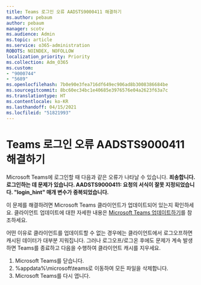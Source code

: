 ```yaml
---
title: Teams 로그인 오류 AADSTS9000411 해결하기
ms.author: pebaum
author: pebaum
manager: scotv
ms.audience: Admin
ms.topic: article
ms.service: o365-administration
ROBOTS: NOINDEX, NOFOLLOW
localization_priority: Priority
ms.collection: Adm_O365
ms.custom:
- "9000744"
- "5689"
ms.openlocfilehash: 7b0e90e3fea716df649ec906ad8b3008386684be
ms.sourcegitcommit: 8bc60ec34bc1e40685e3976576e04a2623f63a7c
ms.translationtype: HT
ms.contentlocale: ko-KR
ms.lasthandoff: 04/15/2021
ms.locfileid: "51821993"
---
```

# <a name="addressing-teams-sign-in-error-aadsts9000411"></a>Teams 로그인 오류 AADSTS9000411 해결하기

Microsoft Teams에 로그인할 때 다음과 같은 오류가 나타날 수 있습니다. **죄송합니다. 로그인하는 데 문제가 있습니다. AADSTS9000411: 요청의 서식이 잘못 지정되었습니다. "login_hint" 매개 변수가 중복되었습니다.**

이 문제를 해결하려면 Microsoft Teams 클라이언트가 업데이트되어 있는지 확인하세요. 클라이언트 업데이트에 대한 자세한 내용은 [Microsoft Teams 업데이트하기](https://support.office.com/article/Update-Microsoft-Teams-535a8e4b-45f0-4f6c-8b3d-91bca7a51db1)를 참조하세요.

어떤 이유로 클라이언트를 업데이트할 수 없는 경우에는 클라이언트에서 로그오프하면 캐시된 데이터가 대부분 지워집니다. 그러나 로그오프/로그온 후에도 문제가 계속 발생하면 Teams를 종료하고 다음을 수행하여 클라이언트 캐시를 지우세요.
1. Microsoft Teams를 닫습니다.
2. %appdata%\microsoft\teams로 이동하여 모든 파일을 삭제합니다.
3. Microsoft Teams를 다시 엽니다.
